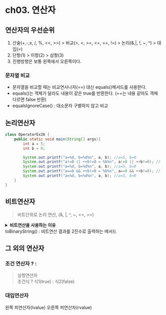 # ch03. 연산자

## 연산자의 우선순위
1. 산술(+,-,x, /, %, <<, >>) > 비교(>, <, >=, <=, ==, !=) > 논리(&,|, !, ~, ^) > 대입(=)
2. 단항(1) > 이항(2) > 삼항(3)
3. 진행방향은 보통 왼쪽에서 오른쪽이다.

### 문자열 비교
- 문자열을 비교할 때는 비교연사나자(==) 대신 equals()메서드를 사용한다.
- equals()는 객체가 달라도 내용이 같은 true를 반환한다. (==는 내용 같아도 객체 다르면 false 반환)
- equalsIgnoreCase() : 대소문자 구별하지 않고 비교

## 논리연산자
```java
class OperatorEx26 {
    public static void main(String[] args){
        int a = 5;
        int b = 0;

        System.out.printf("a=%d, b=%d%n", a, b); //a=5, b=0
        System.out.printf("a!=0 || ++b!=0 = %b%n", a!=0 || ++b!=0); // true
        System.out.printf("a=%d, b=%d%n", a, b); //a=5, b=0
        System.out.printf("a==0 && ++b!=0 = %b%n", a==0 && ++b!=0); // false
        System.out.printf("a=%d, b=%d%n", a, b); //a=5, b=0
    }
}
```

## 비트연산자
> 비트단위로 논리 연산, (&, |, ^, ~, <<, >>)
<details>
    </br>
    <summary><strong>비트연산을 사용하는 이유</strong></summary>
- 컴퓨터가 기존 자료형(int,char 등등) 을 비트로 변환하는 작업을 사용자가 미리 해주기 때문에 속도가 빠름 </br>
- 따라서 빅데이터에 적용하면 속도에서 우위를 가져 올 수 있음 </br>
- 암호화에도 사용
</details>
toBinaryString() : 비트연산 결과를 2진수로 출력하는 메서드

## 그 외의 연산자
### 조건 연산자 ? :
> 삼항연산자 </br>
> 조건식 ? 식1(true) : 식2(false)

### 대입연산자
왼쪽 피연산자(lvalue)
오른쪽 피연산자(rvalue)
